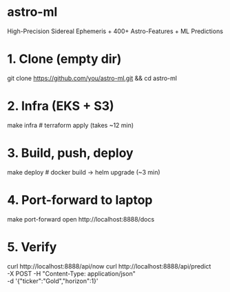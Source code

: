 # astro-ml
High-Precision Sidereal Ephemeris + 400+ Astro-Features + ML Predictions

# 1. Clone (empty dir)
git clone https://github.com/you/astro-ml.git && cd astro-ml

# 2. Infra (EKS + S3)
make infra   # terraform apply (takes ~12 min)

# 3. Build, push, deploy
make deploy  # docker build → helm upgrade (~3 min)

# 4. Port-forward to laptop
make port-forward
open http://localhost:8888/docs

# 5. Verify
curl http://localhost:8888/api/now
curl http://localhost:8888/api/predict \
  -X POST -H "Content-Type: application/json" \
  -d '{"ticker":"Gold","horizon":1}'
